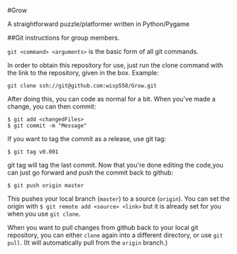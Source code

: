 #Grow

A straightforward puzzle/platformer written in Python/Pygame 

##Git instructions for group members.

`git <command> <arguments>`  is the basic form of all git commands.

In order to obtain this repository for use, just run the clone command with the link to the repository, given in the box. Example:

	git clone ssh://git@github.com:wisp558/Grow.git

After doing this, you can code as normal for a bit. When you've made a change, you can then commit: 

	$ git add <changedFiles>
	$ git commit -m "Message"

If you want to tag the commit as a release, use git tag:

	$ git tag v0.001

git tag will tag the last commit. Now that you're done editing the code,you can just go forward and push the commit back to github:

	$ git push origin master

This pushes your local branch (`master`)  to a source (`origin`). You can set the origin with `$ git remote add <source> <link>` but it is already set for you when you use `git clone`.

When you want to pull changes from github back to your local git repository, you can either `clone` again into a different directory, or use `git pull`. (It will automatically pull from the `origin` branch.)
